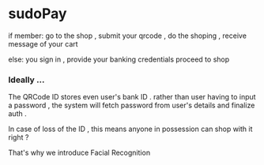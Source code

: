 # sudoPay

if member:
    go to the shop , 
    submit your qrcode , 
    do the shoping ,
    receive message of your cart

else:
    you sign in , 
    provide your banking credentials
    proceed to shop

### Ideally ...

The QRCode ID stores even user's bank ID . rather than user having to input a password , the system will fetch password from user's details and finalize auth .

In case of loss of the ID , this means anyone in possession can shop with it right  ? 

That's why we introduce Facial Recognition 